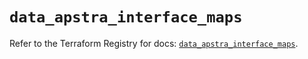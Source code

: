 # `data_apstra_interface_maps`

Refer to the Terraform Registry for docs: [`data_apstra_interface_maps`](https://registry.terraform.io/providers/juniper/apstra/0.94.0/docs/data-sources/interface_maps).
